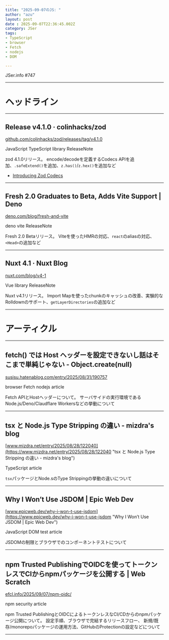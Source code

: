 ```yaml
---
title: "2025-09-07のJS: "
author: "azu"
layout: post
date : 2025-09-07T22:36:45.002Z
category: JSer
tags:
- TypeScript
- browser
- Fetch
- nodejs
- DOM

---
```


JSer.info #747

----

<h1 class="site-genre">ヘッドライン</h1>

----

## Release v4.1.0 · colinhacks/zod
[github.com/colinhacks/zod/releases/tag/v4.1.0](https://github.com/colinhacks/zod/releases/tag/v4.1.0 "Release v4.1.0 · colinhacks/zod")
<p class="jser-tags jser-tag-icon"><span class="jser-tag">JavaScript</span> <span class="jser-tag">TypeScript</span> <span class="jser-tag">library</span> <span class="jser-tag">ReleaseNote</span></p>

zod 4.1.0リリース。
encode/decodeを定義するCodecs APIを追加、`.safeExtend()`を追加、`z.has()`/`z.hex()`を追加など

- [Introducing Zod Codecs](https://colinhacks.com/essays/introducing-zod-codecs "Introducing Zod Codecs")

----

## Fresh 2.0 Graduates to Beta, Adds Vite Support | Deno
[deno.com/blog/fresh-and-vite](https://deno.com/blog/fresh-and-vite "Fresh 2.0 Graduates to Beta, Adds Vite Support | Deno")
<p class="jser-tags jser-tag-icon"><span class="jser-tag">deno</span> <span class="jser-tag">vite</span> <span class="jser-tag">ReleaseNote</span></p>

Fresh 2.0 Betaリリース。
Viteを使ったHMRの対応、`react`のaliasの対応、`<Head>`の追加など


----

## Nuxt 4.1 · Nuxt Blog
[nuxt.com/blog/v4-1](https://nuxt.com/blog/v4-1 "Nuxt 4.1 · Nuxt Blog")
<p class="jser-tags jser-tag-icon"><span class="jser-tag">Vue</span> <span class="jser-tag">library</span> <span class="jser-tag">ReleaseNote</span></p>

Nuxt v4.1リリース。
Import Mapを使ったchunkのキャッシュの改善、実験的なRolldownのサポート、`getLayerDirectories`の追加など


----
<h1 class="site-genre">アーティクル</h1>

----

## fetch() では Host ヘッダーを設定できないし話はそこまで単純じゃない - Object.create(null)
[susisu.hatenablog.com/entry/2025/08/31/190757](https://susisu.hatenablog.com/entry/2025/08/31/190757 "fetch() では Host ヘッダーを設定できないし話はそこまで単純じゃない - Object.create(null)")
<p class="jser-tags jser-tag-icon"><span class="jser-tag">browser</span> <span class="jser-tag">Fetch</span> <span class="jser-tag">nodejs</span> <span class="jser-tag">article</span></p>

Fetch APIとHostヘッダーについて。
サーバサイドの実行環境であるNode.js/Deno/Claudflare Workersなどの挙動について


----

## tsx と Node.js Type Stripping の違い - mizdra&#039;s blog
[www.mizdra.net/entry/2025/08/28/122040](https://www.mizdra.net/entry/2025/08/28/122040 "tsx と Node.js Type Stripping の違い - mizdra&#039;s blog")
<p class="jser-tags jser-tag-icon"><span class="jser-tag">TypeScript</span> <span class="jser-tag">article</span></p>

`tsx`パッケージとNode.sのType Strippingの挙動の違いについて


----

## Why I Won’t Use JSDOM | Epic Web Dev
[www.epicweb.dev/why-i-won-t-use-jsdom](https://www.epicweb.dev/why-i-won-t-use-jsdom "Why I Won’t Use JSDOM | Epic Web Dev")
<p class="jser-tags jser-tag-icon"><span class="jser-tag">JavaScript</span> <span class="jser-tag">DOM</span> <span class="jser-tag">test</span> <span class="jser-tag">article</span></p>

JSDOMの制限とブラウザでのコンポーネントテストについて


----

## npm Trusted PublishingでOIDCを使ってトークンレスでCIからnpmパッケージを公開する | Web Scratch
[efcl.info/2025/09/07/npm-oidc/](https://efcl.info/2025/09/07/npm-oidc/ "npm Trusted PublishingでOIDCを使ってトークンレスでCIからnpmパッケージを公開する | Web Scratch")
<p class="jser-tags jser-tag-icon"><span class="jser-tag">npm</span> <span class="jser-tag">security</span> <span class="jser-tag">article</span></p>

npm Trusted PublishingとOIDCによるトークンレスなCI/CDからのnpmパッケージ公開について。
設定手順、ブラウザで完結するリリースフロー、
新規/既存/monorepoパッケージの運用方法、GitHubのProtectionの設定などについて


----
